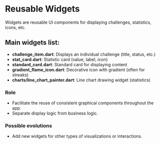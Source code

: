 # Reusable Widgets

Widgets are reusable UI components for displaying challenges, statistics, icons, etc.

## Main widgets list:
- **challenge_item.dart**: Displays an individual challenge (title, status, etc.)
- **stat_card.dart**: Statistic card (value, label, icon)
- **standard_card.dart**: Standard card for displaying content
- **gradient_flame_icon.dart**: Decorative icon with gradient (often for streaks)
- **charts/line_chart_painter.dart**: Line chart drawing widget (statistics)

### Role
- Facilitate the reuse of consistent graphical components throughout the app.
- Separate display logic from business logic.

### Possible evolutions
- Add new widgets for other types of visualizations or interactions. 